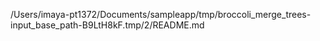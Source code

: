 /Users/imaya-pt1372/Documents/sampleapp/tmp/broccoli_merge_trees-input_base_path-B9LtH8kF.tmp/2/README.md